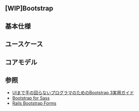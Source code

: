 [WIP]Bootstrap
---

## 基本仕様

## ユースケース

## コアモデル

## 参照
+ [UIまで手の回らないプログラマのためのBootstrap 3実用ガイド](https://www.amazon.co.jp/UI%E3%81%BE%E3%81%A7%E6%89%8B%E3%81%AE%E5%9B%9E%E3%82%89%E3%81%AA%E3%81%84%E3%83%97%E3%83%AD%E3%82%B0%E3%83%A9%E3%83%9E%E3%81%AE%E3%81%9F%E3%82%81%E3%81%AEBootstrap-3%E5%AE%9F%E7%94%A8%E3%82%AC%E3%82%A4%E3%83%89-%E5%A4%A7%E6%BE%A4-%E6%96%87%E5%AD%9D/dp/4798135992?SubscriptionId=AKIAJHIW37ZKUSXUZTHQ&tag=sakuratan05-22&linkCode=xm2&camp=2025&creative=165953&creativeASIN=4798135992)
+ [Bootstrap for Sass](https://github.com/twbs/bootstrap-sass)
+ [Rails Bootstrap Forms](https://github.com/bootstrap-ruby/rails-bootstrap-forms)
